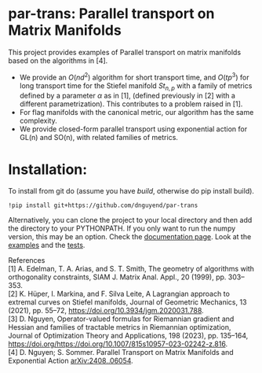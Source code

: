 # par-trans: Parallel transport on Matrix Manifolds

This project provides examples of Parallel transport on matrix manifolds based on the algorithms in [4]. 
* We provide an $O(nd^2)$ algorithm for short transport time, and $O(tp^3)$ for long transport time for the Stiefel manifold $St_{n, p}$ with a family of metrics defined by a parameter $\alpha$ as in [1], (defined previously in [2] with a different parametrization). This contributes to a problem raised in [1].
* For flag manifolds with the canonical metric, our algorithm has the same complexity.
* We provide closed-form parallel transport using exponential action for GL(n) and SO(n), with related families of metrics.

# Installation:
To install from git do (assume you have *build*, otherwise do pip install build).

```
!pip install git+https://github.com/dnguyend/par-trans
```
Alternatively, you can clone the project to your local directory and then add the directory to your PYTHONPATH. If you only want to run the numpy version, this may be an option.
Check the [documentation page](https://dnguyend.github.io/par-trans/index.html). Look at the [examples](https://github.com/dnguyend/par-trans/tree/main/examples) and the [tests](https://github.com/dnguyend/par-trans/tree/main/tests).

References\
[1] A. Edelman, T. A. Arias, and S. T. Smith, The geometry of algorithms with orthogonality constraints, SIAM J. Matrix Anal. Appl., 20 (1999), pp. 303–353.\
[2] K. H&#252;per, I. Markina, and F. Silva Leite, A Lagrangian approach to extremal curves on Stiefel manifolds, Journal of Geometric Mechanics, 13 (2021), pp. 55–72, https://doi.org/10.3934/jgm.2020031.788. \
[3] D. Nguyen, Operator-valued formulas for Riemannian gradient and Hessian and families of tractable metrics in Riemannian optimization, Journal of Optimization Theory and Applications, 198 (2023), pp. 135–164, https://doi.org/https://doi.org/10.1007/815s10957-023-02242-z.816. \
[4] D. Nguyen; S. Sommer. Parallel Transport on Matrix Manifolds and Exponential Action [arXiv:2408..06054](https://arxiv.org/abs/2408.06054).
  
